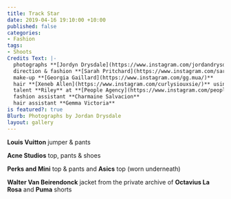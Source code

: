 ```yaml
---
title: Track Star
date: 2019-04-16 19:10:00 +10:00
published: false
categories:
- Fashion
tags:
- Shoots
Credits Text: |-
  photographs **[Jordyn Drysdale](https://www.instagram.com/jordandrysdale/)**
  direction & fashion **[Sarah Pritchard](https://www.instagram.com/sar4hcant/)**
  make-up **[Georgia Gaillard](https://www.instagram.com/gg.mua/)**
  hair **[Xeneb Allen](https://www.instagram.com/curlysiouxsie/)** using **[Kevin Murphy](https://www.instagram.com/curlysiouxsie/)**
  talent **Riley** at **[People Agency](https://www.instagram.com/people.agency/)**
  fashion assistant **Charmaine Salvacion**
  hair assistant **Gemma Victoria**
is featured?: true
Blurb: Photographs by Jordan Drysdale
layout: gallery
---
```


**Louis Vuitton** jumper & pants



**Acne Studios** top, pants & shoes

**Perks and Mini** top & pants and **Asics** top (worn underneath)

**Walter Van Beirendonck** jacket from the private archive of **Octavius La Rosa** and **Puma** shorts


